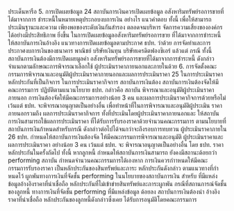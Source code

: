 ประเด็นหารือ
5. การเปิดเผยข้อมูล
24
สถาบันการเงินควรเปิดเผยข้อมูล
อสังหาริมทรัพย์รอการขายที่ได้มาจากการ
ชำระหนี้ในหมายเหตุประกอบงบการเงิน
อย่างไร
แนวคำตอบ
ทั้งนี้ เพื่อให้สามารถประเมินฐานะและความ
เพียงพอของระดับเงินกันสำรอง ตลอดจนบริหาร
จัดการความเสี่ยงขององค์กรได้อย่างมีประสิทธิภาพ
ยิ่งขึ้น
ในการเปิดเผยข้อมูลอสังหาริมทรัพย์รอการขาย
ที่ได้มาจากการชำระหนี้ ให้สถาบันการเงินอ้างอิง
แนวทางการเปิดเผยข้อมูลตามประกาศ ธปท. ว่าด้วย
การจัดทำและการประกาศงบการเงินของธนาคาร
พาณิชย์ บริษัทเงินทุน บริษัทเครดิตฟองซิเอร์ แล้วแต่
กรณี ทั้งนี้ สถาบันการเงินต้องมีการเปิดเผยมูลค่า
อสังหาริมทรัพย์รอการขายที่ได้มาจากการชำระหนี้
ดังกล่าว จำแนกตามลักษณะการพิจารณาเลือกใช้
ผู้ประเมินราคาภายนอกและภายในด้วย
6. การจัดตั้งคณะกรรมการพิจารณาและอนุมัติผู้ประเมินราคาภายนอกและผลการประเมินราคา
25 ในการประเมินราคาหลักประกันที่เป็นกิจการ ในการประเมินราคากิจการ สถาบันการเงินต้อง
สถาบันการเงินต้องจัดให้มีคณะกรรมการ ปฏิบัติตามแนวนโยบาย ธปท. กล่าวคือ สถาบัน
พิจารณาและอนุมัติผู้ประเมินราคาภายนอก การเงินต้องจัดให้มีคณะกรรมการอย่างน้อย 3 คน
และผลการประเมินราคากิจการด้วยหรือไม่ เว้นแต่ ธปท. จะพิจารณาอนุญาตเป็นอย่างอื่น
เพื่อทําหน้าที่ในการพิจารณาและอนุมัติผู้ประเมิน
ราคาภายนอกรวมถึง ผลการประเมินราคากิจการ
ทั้งที่ประเมินโดยผู้ประเมินราคาภายนอกและ
ให้สถาบันการเงินสามารถใช้ผลการประเมินราคา
ที่ได้รับการรับรองราคาด้วยจํานวนคณะกรรมการ
ตามนโยบายที่สถาบันการเงินก้าหนดสําหรับกรณี
ดังกล่าวต่อไปได้จนกว่าจะถึงรอบการทบทวน
ผู้ประเมินราคาภายใน
26 ธปท. กำหนดให้สถาบันการเงินต้องจัด
ให้มีคณะกรรมการพิจารณาและอนุมัติ
ผู้ประเมินราคาและผลการประเมินราคา
อย่างน้อย 3 คน เว้นแต่ ธปท. จะ
พิจารณาอนุญาตเป็นอย่างอื่น โดย ธปท. ราคาหลักประกันในครั้งถัดไป ทั้งนี้ หากลูกหนี้
กําหนดให้สถาบันการเงินสามารถ
ยังคงมีสถานะด้อยกว่า performing สถาบัน
กําหนดจํานวนคณะกรรมการได้เองหาก การเงินควรกำาหนดให้มีคณะกรรมการรับรองราคา
เป็นหลักประกันของสินทรัพย์และภาระ หลักประกันดังกล่าว ตามแนวทางที่กําหนดไว้
ผูกพันทางการเงินที่จัดชั้น performing ในนโยบายของสถาบันการเงิน สำหรับ
ที่มีแหล่งข้อมูลอ้างอิงราคาที่น่าเชื่อถือ หลักประกันที่ไม่เข้าข่ายสินทรัพย์และภาระผูกพัน
กรณีที่สถานการณ์จัดชั้นของลูกหนี้ ทางการเงินที่จัดชั้น performing ที่มีแหล่งข้อมูล
ด้อยลง สถาบันการเงินต้องนํา
อ้างอิงราคาที่น่าเชื่อถือ
หลักประกันของลูกหนี้ดังกล่าวซึ่งเคย
ได้รับการอนุมัติโดยคณะกรรมการ
